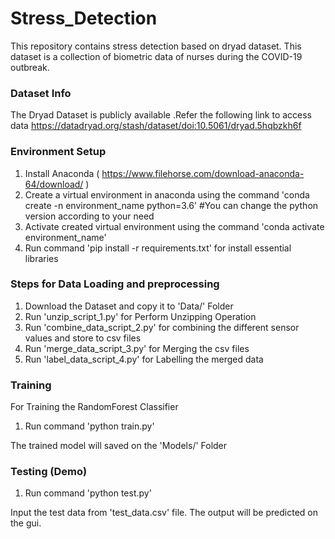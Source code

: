 # Stress_Detection

This repository contains stress detection  based on dryad dataset.  This dataset is a collection of biometric data of nurses during the COVID-19 outbreak. 

### Dataset Info
The Dryad Dataset is publicly available .Refer the following link to access data
https://datadryad.org/stash/dataset/doi:10.5061/dryad.5hqbzkh6f

### Environment Setup
1) Install Anaconda ( https://www.filehorse.com/download-anaconda-64/download/ )
2) Create a virtual environment in anaconda using the command 'conda create -n environment_name python=3.6'  #You can change the python version according to your need
3) Activate created virtual environment using the command 'conda activate environment_name'
4) Run command 'pip install -r requirements.txt' for install essential libraries


### Steps for Data Loading and  preprocessing
1) Download the Dataset and copy it to 'Data/' Folder
2) Run 'unzip_script_1.py' for Perform Unzipping Operation
3) Run 'combine_data_script_2.py' for combining the different sensor values and store to csv files
4) Run 'merge_data_script_3.py' for Merging the csv files
5) Run 'label_data_script_4.py' for Labelling the merged data


### Training

For Training the RandomForest Classifier
1) Run command 'python train.py'

The trained model will saved on the 'Models/' Folder


### Testing (Demo)

1) Run command 'python test.py'

Input the test data from 'test_data.csv' file. The output will be predicted on the gui.

